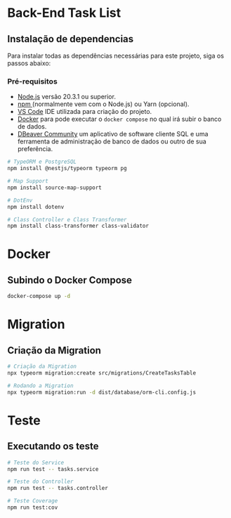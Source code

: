 # Back-End Task List

## Instalação de dependencias

Para instalar todas as dependências necessárias para este projeto, siga os passos abaixo:

### Pré-requisitos
* <a href="https://nodejs.org/en" target="blank">Node.js</a> versão 20.3.1 ou superior.
* <a href="https://www.npmjs.com/" target="blank">npm </a>(normalmente vem com o Node.js) ou Yarn (opcional).
* <a href="https://code.visualstudio.com/" target="blank">VS Code</a> IDE utilizada para criação do projeto.
* <a href="https://www.docker.com/" target="blank">Docker</a> para pode executar o `docker compose` no qual irá subir o banco de dados.
* <a href="https://dbeaver.io/download/" target="blank">DBeaver Community</a> um aplicativo de software cliente SQL e uma ferramenta de administração de banco de dados ou outro de sua preferência.

```bash
# TypeORM e PostgreSQL
npm install @nestjs/typeorm typeorm pg

# Map Support
npm install source-map-support

# DotEnv
npm install dotenv

# Class Controller e Class Transformer
npm install class-transformer class-validator
```

# Docker

## Subindo o Docker Compose

```bash
docker-compose up -d
```

# Migration

## Criação da Migration

```bash
# Criação da Migration
npx typeorm migration:create src/migrations/CreateTasksTable 

# Rodando a Migration
npx typeorm migration:run -d dist/database/orm-cli.config.js 
```

# Teste

## Executando os teste

```bash
# Teste do Service
npm run test -- tasks.service

# Teste do Controller
npm run test -- tasks.controller

# Teste Coverage
npm run test:cov

```

